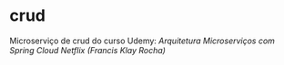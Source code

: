 # crud
Microserviço de crud do curso Udemy: _Arquitetura Microserviços com Spring Cloud Netflix (Francis Klay Rocha)_ 


